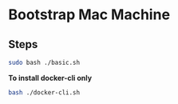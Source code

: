 # Bootstrap Mac Machine

## Steps
```bash
sudo bash ./basic.sh
```

**To install docker-cli only**
```bash
bash ./docker-cli.sh
```
